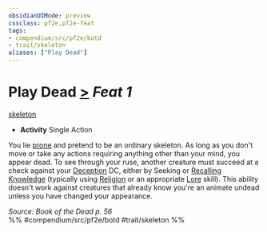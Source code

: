 ```yaml
---
obsidianUIMode: preview
cssclass: pf2e,pf2e-feat
tags:
- compendium/src/pf2e/botd
- trait/skeleton
aliases: ["Play Dead"]
---
```

# Play Dead  [>](rules/core-rulebook/chapter-9-playing-the-game.md#Actions "Single Action") *Feat 1*  
[skeleton](rules/traits/skeleton-b1.md "Skeleton Ancestry & Heritage Trait")  

- **Activity** Single Action

You lie [prone](rules/conditions.md#Prone) and pretend to be an ordinary skeleton. As long as you don't move or take any actions requiring anything other than your mind, you appear dead. To see through your ruse, another creature must succeed at a check against your [Deception](compendium/skills.md#Deception) DC, either by Seeking or [Recalling Knowledge](rules/actions/recall-knowledge.md) (typically using [Religion](compendium/skills.md#Religion) or an appropriate [Lore](compendium/skills.md#Lore) skill). This ability doesn't work against creatures that already know you're an animate undead unless you have changed your appearance.

*Source: Book of the Dead p. 56*  
%% #compendium/src/pf2e/botd #trait/skeleton %%